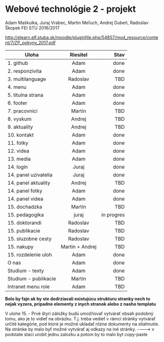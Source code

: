 # Webové technológie 2 - projekt
Adam Maškulka, Juraj Vrabec, Martin Meľuch, Andrej Dubeň, Radoslav Škopek
FEI STU 2016/2017

http://elearn.elf.stuba.sk/moodle/pluginfile.php/54857/mod_resource/content/7/ZP_pokyny_2017.pdf


| Uloha        | Riesitel           | Stav  |
| ------------- |:-------------:| -----:|
| 1. github      | Adam | done |
| 2. responzivita      | Adam      |   done |
| 3. multilanguage | Radoslav      |    TBD |
| 4. menu      | Adam | done |
| 5. titulna strana      | Adam      |   done |
| 6. footer | Adam      |   done |
| 7. pracovnici      | Martin | TBD |
| 8. vyskum      | Andrej      |   TBD |
| 9. aktuality | Andrej      |    TBD |
| 10. kontakt      | Adam | done |
| 11. fotky      | Adam      |   done |
| 12. videa | Adam      |    done |
| 13. media      | Adam | done |
| 14. login      | Juraj      |  done |
| 14. panel uzivatelia      | Juraj      |  done |
| 14. panel aktuality      | Andrej      |  TBD |
| 14. panel fotky      | Adam      |  done |
| 14. panel videa      | Adam      |  done |
| 15. dochadzka | Martin      |    TBD |
| 15. pedagogika  | juraj | in progres |
| 15. doktorandi  | Radoslav | TBD |
| 15. publikacie  | Radoslav | TBD |
| 15. sluzobne cesty  | Radoslav | TBD |
| 15. nakupy  | Martin + Andrej | TBD |
| 15. rozdelenie uloh  | Adam | done |
| O nas  | Adam | done |
| Studium - texty  | Adam | done |
| Studium - publikacie  | Martin | TBD |
| Intranet menu role  | Adam | TBD |

**Bolo by fajn ak by ste dodrziavali existujúcu strukturu stranky nech to nejak vyzera, pripadne elementy z inych stranok alebo z nasho templatu**

V ulohe 15. - Prvé štyri záložky budú umožňovať vytvárať obsah podobný tomu, ako je to vidieť na
obrázku. T.j. treba vedieť v rámci stránky vytvárať určité kategórie, pod ktoré je možné
ukladať rôzne dokumenty na stiahnutie. Na stránke by malo byť možné vytvárať aj odkazy na
iné stránky. ----> v podstate staci urobit jednu zalozku a potom by to malo byt copy-paste


